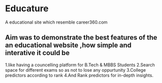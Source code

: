 # Educature
A educational site which resemble career360.com

Aim was to demonstrate the best features of the an educational website ,how simple and interative it could be
--------------------------------------------------------
1.like having a councelling platform for B.Tech & MBBS Students
2.Search space for different exams so as not to lose any oppurtunity
3.College predictors according to rank
4.And Rank predictors for in-depth insights.



